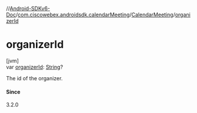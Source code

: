 //[Android-SDKv6-Doc](../../../index.md)/[com.ciscowebex.androidsdk.calendarMeeting](../index.md)/[CalendarMeeting](index.md)/[organizerId](organizer-id.md)

# organizerId

[jvm]\
var [organizerId](organizer-id.md): [String](https://kotlinlang.org/api/latest/jvm/stdlib/kotlin/-string/index.html)?

The id of the organizer.

#### Since

3.2.0

